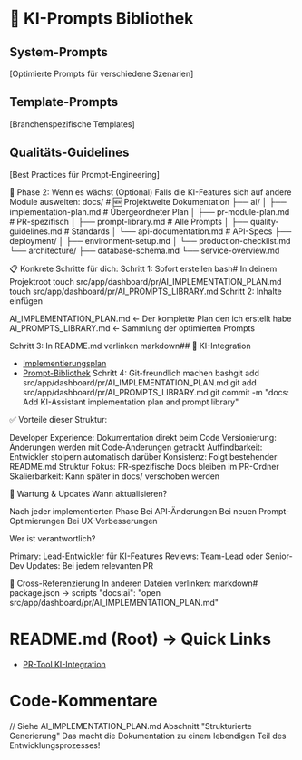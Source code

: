 # 📝 KI-Prompts Bibliothek

## System-Prompts
[Optimierte Prompts für verschiedene Szenarien]

## Template-Prompts  
[Branchenspezifische Templates]

## Qualitäts-Guidelines
[Best Practices für Prompt-Engineering]

🚀 Phase 2: Wenn es wächst (Optional)
Falls die KI-Features sich auf andere Module ausweiten:
docs/                               # 🆕 Projektweite Dokumentation
├── ai/
│   ├── implementation-plan.md      # Übergeordneter Plan
│   ├── pr-module-plan.md          # PR-spezifisch
│   ├── prompt-library.md          # Alle Prompts
│   ├── quality-guidelines.md      # Standards
│   └── api-documentation.md       # API-Specs
├── deployment/
│   ├── environment-setup.md
│   └── production-checklist.md
└── architecture/
    ├── database-schema.md
    └── service-overview.md

📋 Konkrete Schritte für dich:
Schritt 1: Sofort erstellen
bash# In deinem Projektroot
touch src/app/dashboard/pr/AI_IMPLEMENTATION_PLAN.md
touch src/app/dashboard/pr/AI_PROMPTS_LIBRARY.md
Schritt 2: Inhalte einfügen

AI_IMPLEMENTATION_PLAN.md ← Der komplette Plan den ich erstellt habe
AI_PROMPTS_LIBRARY.md ← Sammlung der optimierten Prompts

Schritt 3: In README.md verlinken
markdown## 🤖 KI-Integration
- [Implementierungsplan](./AI_IMPLEMENTATION_PLAN.md)
- [Prompt-Bibliothek](./AI_PROMPTS_LIBRARY.md)
Schritt 4: Git-freundlich machen
bashgit add src/app/dashboard/pr/AI_IMPLEMENTATION_PLAN.md
git add src/app/dashboard/pr/AI_PROMPTS_LIBRARY.md
git commit -m "docs: Add KI-Assistant implementation plan and prompt library"

✅ Vorteile dieser Struktur:

Developer Experience: Dokumentation direkt beim Code
Versionierung: Änderungen werden mit Code-Änderungen getrackt
Auffindbarkeit: Entwickler stolpern automatisch darüber
Konsistenz: Folgt bestehender README.md Struktur
Fokus: PR-spezifische Docs bleiben im PR-Ordner
Skalierbarkeit: Kann später in docs/ verschoben werden


🔄 Wartung & Updates
Wann aktualisieren?

Nach jeder implementierten Phase
Bei API-Änderungen
Bei neuen Prompt-Optimierungen
Bei UX-Verbesserungen

Wer ist verantwortlich?

Primary: Lead-Entwickler für KI-Features
Reviews: Team-Lead oder Senior-Dev
Updates: Bei jedem relevanten PR


🔗 Cross-Referenzierung
In anderen Dateien verlinken:
markdown# package.json → scripts
"docs:ai": "open src/app/dashboard/pr/AI_IMPLEMENTATION_PLAN.md"

# README.md (Root) → Quick Links
- [PR-Tool KI-Integration](./src/app/dashboard/pr/AI_IMPLEMENTATION_PLAN.md)

# Code-Kommentare
// Siehe AI_IMPLEMENTATION_PLAN.md Abschnitt "Strukturierte Generierung"
Das macht die Dokumentation zu einem lebendigen Teil des Entwicklungsprozesses!